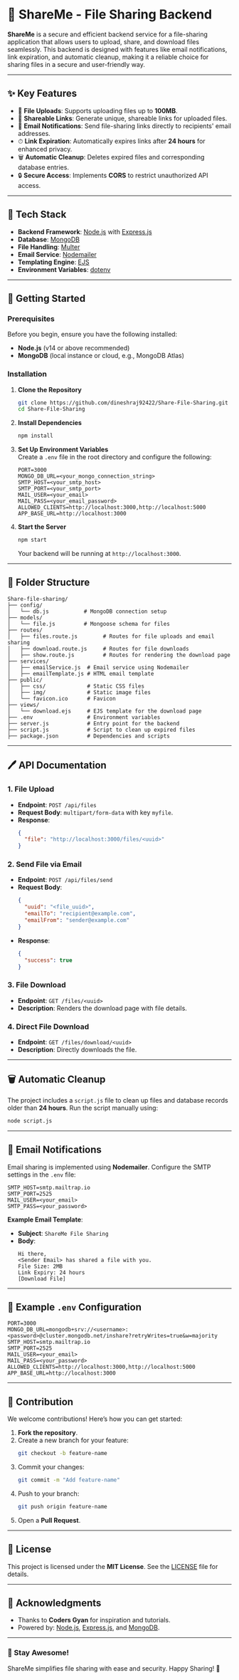 # 🚀 ShareMe - File Sharing Backend  

**ShareMe** is a secure and efficient backend service for a file-sharing application that allows users to upload, share, and download files seamlessly. This backend is designed with features like email notifications, link expiration, and automatic cleanup, making it a reliable choice for sharing files in a secure and user-friendly way.  

---

## ✨ Key Features  
- 📂 **File Uploads**: Supports uploading files up to **100MB**.  
- 🔗 **Shareable Links**: Generate unique, shareable links for uploaded files.  
- 📧 **Email Notifications**: Send file-sharing links directly to recipients' email addresses.  
- ⏱ **Link Expiration**: Automatically expires links after **24 hours** for enhanced privacy.  
- 🗑️ **Automatic Cleanup**: Deletes expired files and corresponding database entries.  
- 🔒 **Secure Access**: Implements **CORS** to restrict unauthorized API access.  

---

## 🔧 Tech Stack  
- **Backend Framework**: [Node.js](https://nodejs.org/) with [Express.js](https://expressjs.com/)  
- **Database**: [MongoDB](https://www.mongodb.com/)  
- **File Handling**: [Multer](https://github.com/expressjs/multer)  
- **Email Service**: [Nodemailer](https://nodemailer.com/)  
- **Templating Engine**: [EJS](https://ejs.co/)  
- **Environment Variables**: [dotenv](https://www.npmjs.com/package/dotenv)  

---

## 🚀 Getting Started  

### Prerequisites  
Before you begin, ensure you have the following installed:  
- **Node.js** (v14 or above recommended)  
- **MongoDB** (local instance or cloud, e.g., MongoDB Atlas)  

### Installation  

1. **Clone the Repository**  
   ```bash
   git clone https://github.com/dineshraj92422/Share-File-Sharing.git
   cd Share-File-Sharing
   ```

2. **Install Dependencies**  
   ```bash
   npm install
   ```

3. **Set Up Environment Variables**  
   Create a `.env` file in the root directory and configure the following:  
   ```env
   PORT=3000
   MONGO_DB_URL=<your_mongo_connection_string>
   SMTP_HOST=<your_smtp_host>
   SMTP_PORT=<your_smtp_port>
   MAIL_USER=<your_email>
   MAIL_PASS=<your_email_password>
   ALLOWED_CLIENTS=http://localhost:3000,http://localhost:5000
   APP_BASE_URL=http://localhost:3000
   ```

4. **Start the Server**  
   ```bash
   npm start
   ```  
   Your backend will be running at `http://localhost:3000`.  

---

## 📁 Folder Structure  

```plaintext
Share-file-sharing/
├── config/
│   └── db.js           # MongoDB connection setup
├── models/
│   └── file.js         # Mongoose schema for files
├── routes/
│   ├── files.route.js        # Routes for file uploads and email sharing
│   ├── download.route.js     # Routes for file downloads
│   ├── show.route.js         # Routes for rendering the download page
├── services/
│   ├── emailService.js  # Email service using Nodemailer
│   ├── emailTemplate.js # HTML email template
├── public/
│   ├── css/             # Static CSS files
│   ├── img/             # Static image files
│   └── favicon.ico      # Favicon
├── views/
│   └── download.ejs     # EJS template for the download page
├── .env                 # Environment variables
├── server.js            # Entry point for the backend
├── script.js            # Script to clean up expired files
├── package.json         # Dependencies and scripts
```

---

## 🖊️ API Documentation  

### 1. **File Upload**  
- **Endpoint**: `POST /api/files`  
- **Request Body**: `multipart/form-data` with key `myfile`.  
- **Response**:  
   ```json
   {
     "file": "http://localhost:3000/files/<uuid>"
   }
   ```  

### 2. **Send File via Email**  
- **Endpoint**: `POST /api/files/send`  
- **Request Body**:  
   ```json
   {
     "uuid": "<file_uuid>",
     "emailTo": "recipient@example.com",
     "emailFrom": "sender@example.com"
   }
   ```  
- **Response**:  
   ```json
   {
     "success": true
   }
   ```  

### 3. **File Download**  
- **Endpoint**: `GET /files/<uuid>`  
- **Description**: Renders the download page with file details.  

### 4. **Direct File Download**  
- **Endpoint**: `GET /files/download/<uuid>`  
- **Description**: Directly downloads the file.

---

## 🗑️ Automatic Cleanup  

The project includes a `script.js` file to clean up files and database records older than **24 hours**. Run the script manually using:  
```bash
node script.js
```

---

## 📧 Email Notifications  

Email sharing is implemented using **Nodemailer**. Configure the SMTP settings in the `.env` file:  
```env
SMTP_HOST=smtp.mailtrap.io
SMTP_PORT=2525
MAIL_USER=<your_email>
SMTP_PASS=<your_password>
```

**Example Email Template**:  
- **Subject**: `ShareMe File Sharing`  
- **Body**:  
   ```
   Hi there,
   <Sender Email> has shared a file with you.
   File Size: 2MB
   Link Expiry: 24 hours
   [Download File]
   ```

---

## 🌟 Example `.env` Configuration  
```env
PORT=3000
MONGO_DB_URL=mongodb+srv://<username>:<password>@cluster.mongodb.net/inshare?retryWrites=true&w=majority
SMTP_HOST=smtp.mailtrap.io
SMTP_PORT=2525
MAIL_USER=<your_email>
MAIL_PASS=<your_password>
ALLOWED_CLIENTS=http://localhost:3000,http://localhost:5000
APP_BASE_URL=http://localhost:3000
```

---

## 🤝 Contribution  

We welcome contributions! Here’s how you can get started:  

1. **Fork the repository**.  
2. Create a new branch for your feature:  
   ```bash
   git checkout -b feature-name
   ```  
3. Commit your changes:  
   ```bash
   git commit -m "Add feature-name"
   ```  
4. Push to your branch:  
   ```bash
   git push origin feature-name
   ```  
5. Open a **Pull Request**.

---

## 📜 License  

This project is licensed under the **MIT License**. See the [LICENSE](LICENSE) file for details.  

---

## 🙏 Acknowledgments  

- Thanks to **Coders Gyan** for inspiration and tutorials.  
- Powered by: [Node.js](https://nodejs.org/), [Express.js](https://expressjs.com/), and [MongoDB](https://www.mongodb.com/).  

---

### 📌 Stay Awesome!  
ShareMe simplifies file sharing with ease and security. Happy Sharing! 🎉  

